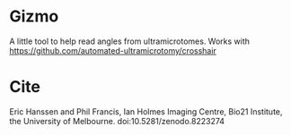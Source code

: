 # Gizmo


A little tool to help read angles from ultramicrotomes. Works with https://github.com/automated-ultramicrotomy/crosshair


# Cite

Eric Hanssen and Phil Francis, Ian Holmes Imaging Centre, Bio21 Institute, the University of Melbourne.
doi:10.5281/zenodo.8223274
